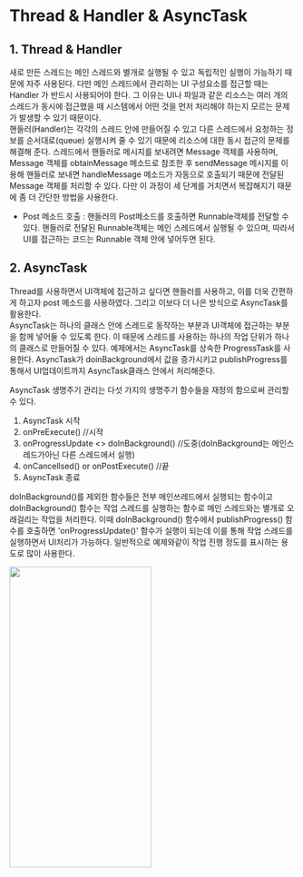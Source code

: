 # Thread & Handler & AsyncTask

## 1. Thread & Handler  
  새로 만든 스레드는 메인 스레드와 별개로 실행될 수 있고 독립적인 실행이 가능하기 때문에 자주 사용된다. 다만 메인 스레드에서 관리하는 UI 구성요소를 접근할 때는 Handler 가 반드시 사용되어야 한다. 그 이유는 UI나 파일과 같은 리소스는 여러 개의 스레드가 동시에 접근했을 때 시스템에서 어떤 것을 먼저 처리해야 하는지 모르는 문제가 발생할 수 있기 때문이다.  
  핸들러(Handler)는 각각의 스레드 안에 만들어질 수 있고 다른 스레드에서 요청하는 정보를 순서대로(queue) 실행시켜 줄 수 있기 때문에 리소스에 대한 동시 접근의 문제를 해결해 준다. 스레드에서 핸들러로 메시지를 보내려면 Message 객체를 사용하며, Message 객체를 obtainMessage 메소드로 참조한 후 sendMessage 메시지를 이용해 핸들러로 보내면 handleMessage 메소드가 자동으로 호출되기 때문에 전달된 Message 객체를 처리할 수 있다. 다만 이 과정이 세 단계를 거치면서 복잡해지기 때문에 좀 더 간단한 방법을 사용한다. 
+ Post 메소드 호출 : 핸들러의 Post메소드를 호출하면 Runnable객체를 전달할 수 있다. 핸들러로 전달된 Runnable객체는 메인 스레드에서 실행될 수 있으며, 따라서 UI를 접근하는 코드는 Runnable 객체 안에 넣어두면 된다.

## 2. AsyncTask
  Thread를 사용하면서 UI객체에 접근하고 싶다면 핸들러를 사용하고, 이를 더욱 간편하게 하고자 post 메소드를 사용하였다. 그리고 이보다 더 나은 방식으로 AsyncTask를 활용한다.  
  AsyncTask는 하나의 클래스 안에 스레드로 동작하는 부분과 UI객체에 접근하는 부분을 함께 넣어둘 수 있도록 한다. 이 때문에 스레드를 사용하는 하나의 작업 단위가 하나의 클래스로 만들어질 수 있다. 예제에서는 AsyncTask를 상속한 ProgressTask를 사용한다. AsyncTask가 doinBackground에서 값을 증가시키고 publishProgress를 통해서 UI업데이트까지 AsyncTask클래스 안에서 처리해준다. 
  
AsyncTask 생명주기 관리는 다섯 가지의 생명주기 함수들을 재정의 함으로써 관리할 수 있다.  
1. AsyncTask 시작  
2. onPreExecute() //시작  
3. onProgressUpdate <> doInBackground() //도중(doInBackground는 메인스레드가아닌 다른 스레드에서 실행)
4. onCancellsed() or onPostExecute() //끝  
5. AsyncTask 종료  

doInBackground()를 제외한 함수들은 전부 메인쓰레드에서 실행되는 함수이고 doInBackground() 함수는 작업 스레드를 실행하는 함수로 메인 스레드와는 별개로 오래걸리는 작업을 처리한다. 이때 doInBackground() 함수에서 publishProgress() 함수를 호출하면 'onProgressUpdate()' 함수가 실행이 되는데 이를 통해 작업 스레드를 실행하면서 UI처리가 가능하다. 일반적으로 예제와같이 작업 진행 정도를 표시하는 용도로 많이 사용한다.


 <img src="https://user-images.githubusercontent.com/63087903/115214387-6c7adb80-a13d-11eb-802b-7fc973a22277.jpg" width="250" height="530">

